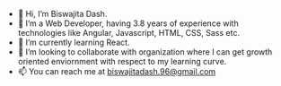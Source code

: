 - 👋 Hi, I’m Biswajita Dash.
- 👀 I’m a Web Developer, having 3.8 years of experience with technologies like Angular, Javascript, HTML, CSS, Sass etc.
- 🌱 I’m currently learning React.
- 💞️ I’m looking to collaborate with organization where I can get growth oriented enviornment with respect to my learning curve.
- 📫 You can reach me at biswajitadash.96@gmail.com

<!---
DashBiswajita/DashBiswajita is a ✨ special ✨ repository because its `README.md` (this file) appears on your GitHub profile.
You can click the Preview link to take a look at your changes.
--->
